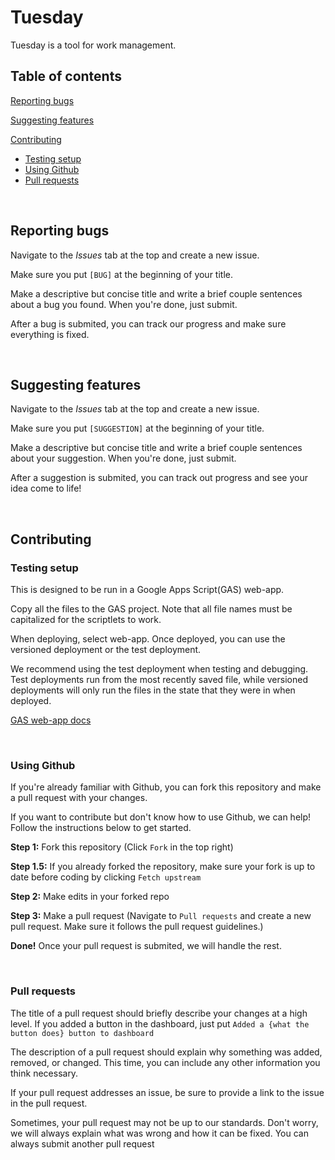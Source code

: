 # Tuesday
Tuesday is a tool for work management.

## Table of contents

[Reporting bugs](#Reporting-bugs)

[Suggesting features](#Suggesting-features)

[Contributing](#Contributing)
 - [Testing setup](#Testing-setup)
 - [Using Github](#Using-Github)
 - [Pull requests](#Pull-requests)

&nbsp;

## Reporting bugs

Navigate to the *Issues* tab at the top and create a new issue.

Make sure you put `[BUG]` at the beginning of your title.

Make a descriptive but concise title and write a brief couple sentences about a bug you found.
When you're done, just submit. 

After a bug is submited, you can track our progress and make sure everything is fixed.

&nbsp;

## Suggesting features

Navigate to the *Issues* tab at the top and create a new issue.

Make sure you put `[SUGGESTION]` at the beginning of your title.

Make a descriptive but concise title and write a brief couple sentences about your suggestion.
When you're done, just submit. 

After a suggestion is submited, you can track out progress and see your idea come to life!

&nbsp;

## Contributing

### Testing setup

This is designed to be run in a Google Apps Script(GAS) web-app.

Copy all the files to the GAS project.
Note that all file names must be capitalized for the scriptlets to work.

When deploying, select web-app. Once deployed, you can use the versioned deployment or the test deployment.

We recommend using the test deployment when testing and debugging. Test deployments run from the most recently saved file, while versioned deployments will only run the files in the state that they were in when deployed.

[GAS web-app docs](https://developers.google.com/apps-script/guides/web?hl=en)

&nbsp;

### Using Github

If you're already familiar with Github, you can fork this repository and make a pull request with your changes.

If you want to contribute but don't know how to use Github, we can help! Follow the instructions below to get started.

**Step 1:** Fork this repository (Click `Fork` in the top right)

**Step 1.5:** If you already forked the repository, make sure your fork is up to date before coding by clicking `Fetch upstream`

**Step 2:** Make edits in your forked repo

**Step 3:** Make a pull request (Navigate to `Pull requests` and create a new pull request. Make sure it follows the pull request guidelines.)

**Done!** Once your pull request is submited, we will handle the rest.

&nbsp;

### Pull requests

The title of a pull request should briefly describe your changes at a high level.
If you added a button in the dashboard, just put `Added a {what the button does} button to dashboard`

The description of a pull request should explain why something was added, removed, or changed.
This time, you can include any other information you think necessary.

If your pull request addresses an issue, be sure to provide a link to the issue in the pull request.

Sometimes, your pull request may not be up to our standards.
Don't worry, we will always explain what was wrong and how it can be fixed.
You can always submit another pull request
